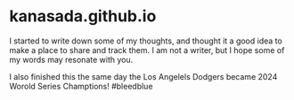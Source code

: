 # kanasada.github.io

I started to write down some of my thoughts, and thought it a good idea to make a place to share and track them.
I am not a writer, but I hope some of my words may resonate with you.

I also finished this the same day the Los Angelels Dodgers became 2024 Worold Series Champtions! #bleedblue
